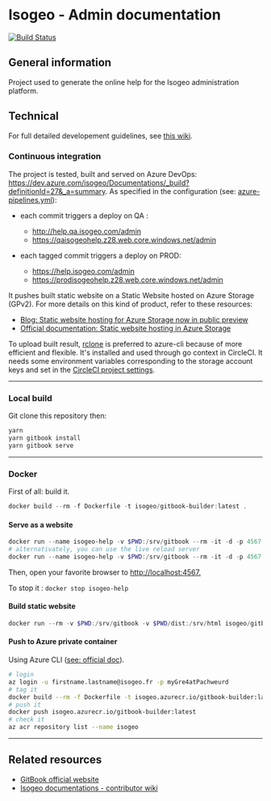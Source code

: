 # Isogeo - Admin documentation

[![Build Status](https://dev.azure.com/isogeo/Documentations/_apis/build/status/isogeo.doc-admin?branchName=master)](https://dev.azure.com/isogeo/Documentations/_build/latest?definitionId=27&branchName=master)

## General information

Project used to generate the online help for the Isogeo administration platform.

## Technical

For full detailed developement guidelines, see [this wiki](https://github.com/isogeo/doc-homepage/wiki).

### Continuous integration

The project is tested, built and served on Azure DevOps: <https://dev.azure.com/isogeo/Documentations/_build?definitionId=27&_a=summary>. As specified in the configuration (see: [azure-pipelines.yml](https://github.com/isogeo/doc-admin/blob/master/azure-pipelines.yml)):

- each commit triggers a deploy on QA :

  - <http://help.qa.isogeo.com/admin>
  - <https://qaisogeohelp.z28.web.core.windows.net/admin>

- each tagged commit triggers a deploy on PROD:

  - <https://help.isogeo.com/admin>
  - <https://prodisogeohelp.z28.web.core.windows.net/admin>

It pushes built static website on a Static Website hosted on Azure Storage (GPv2). For more details on this kind of product, refer to these resources:

- [Blog: Static website hosting for Azure Storage now in public preview](https://azure.microsoft.com/en-us/blog/azure-storage-static-web-hosting-public-preview/)
- [Official documentation: Static website hosting in Azure Storage](https://docs.microsoft.com/fr-fr/azure/storage/blobs/storage-blob-static-website)

To upload built result, [rclone](https://rclone.org/azureblob/) is preferred to azure-cli because of more efficient and flexible. It's installed and used through go context in CircleCI. It needs some environment variables corresponding to the storage account keys and set in the [CircleCI project settings](https://circleci.com/gh/isogeo/doc-isogeo-help/edit#env-vars).

----

### Local build

Git clone this repository then:

```powershell
yarn
yarn gitbook install
yarn gitbook serve
```

----

### Docker

First of all: build it.

```powershell
docker build --rm -f Dockerfile -t isogeo/gitbook-builder:latest .
```

#### Serve as a website

```powershell
docker run --name isogeo-help -v $PWD:/srv/gitbook --rm -it -d -p 4567:4567 isogeo/gitbook-builder:latest
# alternativately, you can use the live reload server
docker run --name isogeo-help -v $PWD:/srv/gitbook --rm -it -d -p 4567:4567 -p 35729:35729 isogeo/gitbook-builder:latest
```

Then, open your favorite browser to <http://localhost:4567.>

To stop it : ```docker stop isogeo-help```

#### Build static website

```powershell
docker run --rm -v $PWD:/srv/gitbook -v $PWD/dist:/srv/html isogeo/gitbook-builder gitbook build . /srv/html
```

#### Push to Azure private container

Using Azure CLI ([see: official doc](https://docs.microsoft.com/en-us/azure/container-registry/container-registry-get-started-docker-cli)).

```bash
# login
az login -u firstname.lastname@isogeo.fr -p myGre4atPachweurd
# tag it
docker build --rm -f Dockerfile -t isogeo.azurecr.io/gitbook-builder:latest .
# push it
docker push isogeo.azurecr.io/gitbook-builder:latest
# check it
az acr repository list --name isogeo
```

----

## Related resources

- [GitBook official website](https://www.gitbook.com)
- [Isogeo documentations - contributor wiki](https://github.com/isogeo/doc-homepage/wiki)
